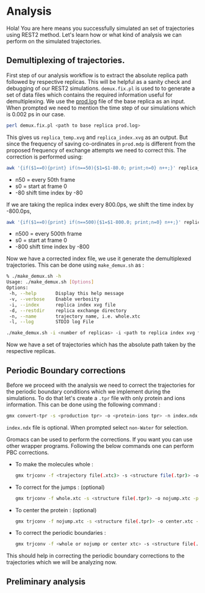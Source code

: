 # Analysis 

Hola! You are here means you successfully simulated an set of trajectories using REST2 method. Let's learn how or what kind of analysis we can perform on the simulated trajectories.

## Demultiplexing of trajectories.

First step of our analysis workflow is to extract the absolute replica path followed by respective replicas. This will be helpful as a sanity check and debugging of our REST2 simulations. `demux.fix.pl` is used to to generate a set of data files which contains the required information useful for demultiplexing. We use the [prod.log](https://dartmouth-my.sharepoint.com/:f:/r/personal/f006f50_dartmouth_edu/Documents/trajectories_for_book_chapter?csf=1&web=1&e=h22nwg) file of the base replica as an input. When prompted we need to mention the time step of our simulations which is 0.002 ps in our case.

```bash
perl demux.fix.pl <path to base replica prod.log>
```

This gives us `replica_temp.xvg` and `replica_index.xvg` as an output. But since the frequency of saving co-ordinates in `prod.mdp` is different from the proposed frequency of exchange attempts we need to correct this. The correction is performed using:

```bash
awk '{if($1==0){print} if(n==50){$1=$1-80.0; print;n=0} n++;}' replica_index.xvg > replica_index.n50.s0.-80.xvg
```
- n50 = every 50th frame
- s0 = start at frame 0
- -80 shift time index by -80

If we are taking the replica index every 800.0ps, we shift the time index by -800.0ps,

```bash
awk '{if($1==0){print} if(n==500){$1=$1-800.0; print;n=0} n++;}' replica_index.xvg > replica_index.n500.s0.-800.xvg
```
- n500 = every 500th frame
- s0 = start at frame 0
- -800 shift time index by -800

Now we have a corrected index file, we use it generate the demultiplexed trajectories. This can be done using `make_demux.sh` as :

```bash
% ./make_demux.sh -h
Usage: ./make_demux.sh [Options]
Options:
 -h, --help       Display this help message
 -v, --verbose    Enable verbosity
 -i, --index      replica index xvg file
 -d, --restdir    replica exchange directory
 -n, --name       trajectory name, i.e. whole.xtc
 -l, --log        STDIO log File
```

```bash
./make_demux.sh -i <number of replicas> -i <path to replica index xvg file> -d <path to replica directories> -n <[whole] prefix name of replica xtc file>
```

Now we have a set of trajectories which has the absolute path taken by the respective replicas.

## Periodic Boundary corrections

Before we proceed with the analysis we need to correct the trajectories for the periodic boundary conditions which we implement during the simulations. To do that let's create a `.tpr` file with only protein and ions information. This can be done using the following command :

```bash
gmx convert-tpr -s <production tpr> -o <protein-ions tpr> -n index.ndx
```

`index.ndx` file is optional. When prompted select `non-Water` for selection.

Gromacs can be used to perform the corrections. If you want you can use other wrapper programs. Following the below commands one can perform PBC corrections.
- To make the molecules whole :
    ```bash
    gmx trjconv -f <trajectory file(.xtc)> -s <structure file(.tpr)> -o whole.xtc -pbc whole
    ```
- To correct for the jumps : (optional)
    ```bash
    gmx trjconv -f whole.xtc -s <structure file(.tpr)> -o nojump.xtc -pbc nojump
    ```
- To center the protein : (optional)
    ```bash
    gmx trjconv -f nojump.xtc -s <structure file(.tpr)> -o center.xtc -pbc center
    ```
- To correct the periodic boundaries :
    ```bash
    gmx trjconv -f <whole or nojump or center xtc> -s <structure file(.tpr)> -o pbc.xtc -pbc mol -ur compact
    ```

This should help in correcting the periodic boundary corrections to the trajectories which we will be analyzing now.

## Preliminary analysis

